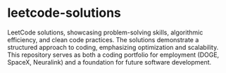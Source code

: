 # leetcode-solutions
LeetCode solutions, showcasing problem-solving skills, algorithmic efficiency, and clean code practices. The solutions demonstrate a structured approach to coding, emphasizing optimization and scalability. This repository serves as both a coding portfolio for employment (DOGE, SpaceX, Neuralink) and a foundation for future software development.
